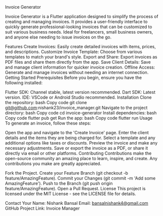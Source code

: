 Invoice Generator


Invoice Generator is a Flutter application designed to simplify the process of creating and managing invoices. It provides a user-friendly interface to quickly generate professional-looking invoices that can be customized to suit various business needs. Ideal for freelancers, small business owners, and anyone else needing to issue invoices on the go.

Features
Create Invoices: Easily create detailed invoices with items, prices, and descriptions.
Customize Invoice Template: Choose from various templates to match your brand's style.
Export and Share: Export invoices as PDF files and share them directly from the app.
Save Client Details: Save and manage client information for quicker invoice creation.
Offline Access: Generate and manage invoices without needing an internet connection.
Getting Started
Prerequisites
Before you begin, ensure you have the following installed:

Flutter SDK: Channel stable, latest version recommended.
Dart SDK: Latest version.
IDE: VSCode or Android Studio recommended.
Installation
Clone the repository:
bash
Copy code
git clone git@github.com:nishank23/invoice_manager.git
Navigate to the project directory:
bash
Copy code
cd invoice-generator
Install dependencies:
bash
Copy code
flutter pub get
Run the app:
bash
Copy code
flutter run
Usage
To generate an invoice, follow these steps:

Open the app and navigate to the 'Create Invoice' page.
Enter the client details and the items they are being charged for.
Select a template and any additional options like taxes or discounts.
Preview the invoice and make any necessary adjustments.
Save or export the invoice as a PDF, or share it directly via email or other platforms.
Contributing
Contributions make the open-source community an amazing place to learn, inspire, and create. Any contributions you make are greatly appreciated.

Fork the Project.
Create your Feature Branch (git checkout -b feature/AmazingFeature).
Commit your Changes (git commit -m 'Add some AmazingFeature').
Push to the Branch (git push origin feature/AmazingFeature).
Open a Pull Request.
License
This project is licensed under the MIT License - see the LICENSE file for details.

Contact
Your Name: Nishank Bansal
Email: bansalnishank4@gmail.com
GitHub Project Link: Invoice Manager
